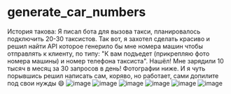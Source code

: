 # generate_car_numbers
История такова:
Я писал бота для вызова такси, планировалось подключить 20-30 таксистов. Так вот, я захотел сделать красиво и решил найти API которое генерило бы мне номера машин чтобы отправлять к клиенту, по типу: "К вам подъедет (прикрепляю фото номера машины) и номер телефона таксиста". Нашёл! Мне зарядили 10 тысяч в месяц за 30 запросов в день! Фотографии ниже. И я чуть порывшись решил написать сам, коряво, но работает, сами допилите под свои нужды 😄
![image](https://user-images.githubusercontent.com/109212143/197746581-badb4fe0-5a71-4214-969c-c36a6a6cc6fd.png)
![image](https://user-images.githubusercontent.com/109212143/197748242-59bda4db-d770-4bd8-8532-4e740627b0e3.png)
![image](https://user-images.githubusercontent.com/109212143/197748280-a85ed7cb-6e7c-42dd-912f-40b90c3452ac.png)
![image](https://user-images.githubusercontent.com/109212143/197748298-0f20514c-4efa-459c-9c4f-2bd43f4c8095.png)
![image](https://user-images.githubusercontent.com/109212143/197748346-058b53a2-310e-4987-a647-fac5aaeb5a6a.png)
![image](https://user-images.githubusercontent.com/109212143/197748371-b023fd58-e0c4-4ce5-acc0-4109be21f985.png)
